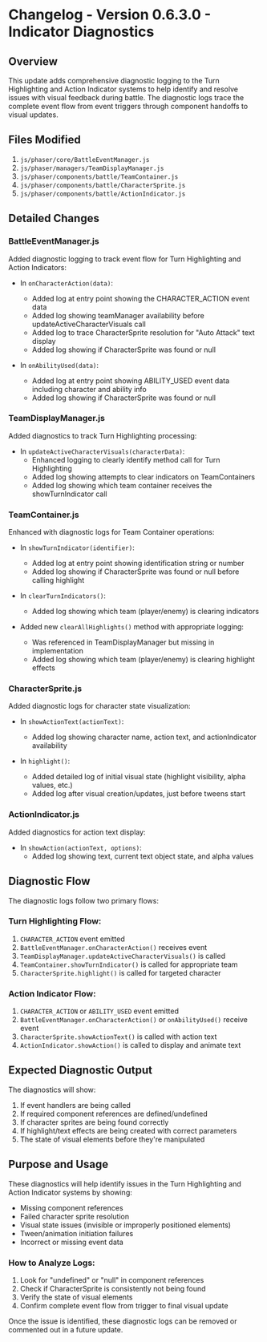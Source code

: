 # Changelog - Version 0.6.3.0 - Indicator Diagnostics

## Overview

This update adds comprehensive diagnostic logging to the Turn Highlighting and Action Indicator systems to help identify and resolve issues with visual feedback during battle. The diagnostic logs trace the complete event flow from event triggers through component handoffs to visual updates.

## Files Modified

1. `js/phaser/core/BattleEventManager.js`
2. `js/phaser/managers/TeamDisplayManager.js`
3. `js/phaser/components/battle/TeamContainer.js`
4. `js/phaser/components/battle/CharacterSprite.js`
5. `js/phaser/components/battle/ActionIndicator.js`

## Detailed Changes

### BattleEventManager.js

Added diagnostic logging to track event flow for Turn Highlighting and Action Indicators:

- In `onCharacterAction(data)`:
  - Added log at entry point showing the CHARACTER_ACTION event data
  - Added log showing teamManager availability before updateActiveCharacterVisuals call
  - Added log to trace CharacterSprite resolution for "Auto Attack" text display
  - Added log showing if CharacterSprite was found or null

- In `onAbilityUsed(data)`:
  - Added log at entry point showing ABILITY_USED event data including character and ability info
  - Added log showing if CharacterSprite was found or null

### TeamDisplayManager.js

Added diagnostics to track Turn Highlighting processing:

- In `updateActiveCharacterVisuals(characterData)`:
  - Enhanced logging to clearly identify method call for Turn Highlighting
  - Added log showing attempts to clear indicators on TeamContainers
  - Added log showing which team container receives the showTurnIndicator call

### TeamContainer.js

Enhanced with diagnostic logs for Team Container operations:

- In `showTurnIndicator(identifier)`:
  - Added log at entry point showing identification string or number
  - Added log showing if CharacterSprite was found or null before calling highlight

- In `clearTurnIndicators()`:
  - Added log showing which team (player/enemy) is clearing indicators

- Added new `clearAllHighlights()` method with appropriate logging:
  - Was referenced in TeamDisplayManager but missing in implementation
  - Added log showing which team (player/enemy) is clearing highlight effects

### CharacterSprite.js

Added diagnostic logs for character state visualization:

- In `showActionText(actionText)`:
  - Added log showing character name, action text, and actionIndicator availability

- In `highlight()`:
  - Added detailed log of initial visual state (highlight visibility, alpha values, etc.)
  - Added log after visual creation/updates, just before tweens start

### ActionIndicator.js

Added diagnostics for action text display:

- In `showAction(actionText, options)`:
  - Added log showing text, current text object state, and alpha values

## Diagnostic Flow

The diagnostic logs follow two primary flows:

### Turn Highlighting Flow:
1. `CHARACTER_ACTION` event emitted
2. `BattleEventManager.onCharacterAction()` receives event 
3. `TeamDisplayManager.updateActiveCharacterVisuals()` is called
4. `TeamContainer.showTurnIndicator()` is called for appropriate team
5. `CharacterSprite.highlight()` is called for targeted character

### Action Indicator Flow:
1. `CHARACTER_ACTION` or `ABILITY_USED` event emitted
2. `BattleEventManager.onCharacterAction()` or `onAbilityUsed()` receive event
3. `CharacterSprite.showActionText()` is called with action text
4. `ActionIndicator.showAction()` is called to display and animate text

## Expected Diagnostic Output

The diagnostics will show:

1. If event handlers are being called
2. If required component references are defined/undefined
3. If character sprites are being found correctly
4. If highlight/text effects are being created with correct parameters
5. The state of visual elements before they're manipulated

## Purpose and Usage

These diagnostics will help identify issues in the Turn Highlighting and Action Indicator systems by showing:

- Missing component references
- Failed character sprite resolution
- Visual state issues (invisible or improperly positioned elements)
- Tween/animation initiation failures
- Incorrect or missing event data

### How to Analyze Logs:
1. Look for "undefined" or "null" in component references
2. Check if CharacterSprite is consistently not being found
3. Verify the state of visual elements
4. Confirm complete event flow from trigger to final visual update

Once the issue is identified, these diagnostic logs can be removed or commented out in a future update.
